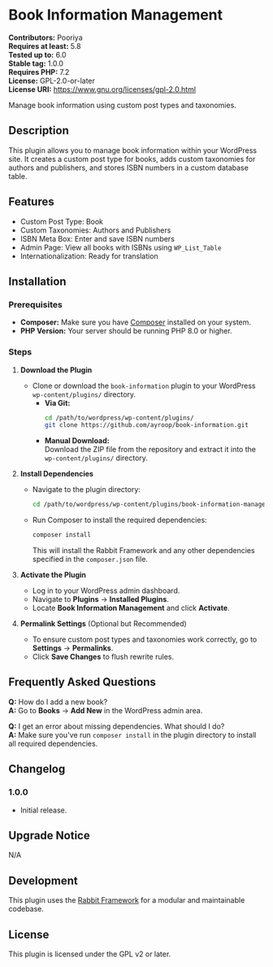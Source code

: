 # Book Information Management

**Contributors:** Pooriya  
**Requires at least:** 5.8  
**Tested up to:** 6.0  
**Stable tag:** 1.0.0  
**Requires PHP:** 7.2  
**License:** GPL-2.0-or-later  
**License URI:** https://www.gnu.org/licenses/gpl-2.0.html  

Manage book information using custom post types and taxonomies.

## Description

This plugin allows you to manage book information within your WordPress site. It creates a custom post type for books, adds custom taxonomies for authors and publishers, and stores ISBN numbers in a custom database table.

## Features

- Custom Post Type: Book
- Custom Taxonomies: Authors and Publishers
- ISBN Meta Box: Enter and save ISBN numbers
- Admin Page: View all books with ISBNs using `WP_List_Table`
- Internationalization: Ready for translation

## Installation

### Prerequisites

- **Composer:** Make sure you have [Composer](https://getcomposer.org/) installed on your system.
- **PHP Version:** Your server should be running PHP 8.0 or higher.

### Steps

1. **Download the Plugin**

   - Clone or download the `book-information` plugin to your WordPress `wp-content/plugins/` directory.
     - **Via Git:**  
       ```bash
       cd /path/to/wordpress/wp-content/plugins/
       git clone https://github.com/ayroop/book-information.git
       ```
     - **Manual Download:**  
       Download the ZIP file from the repository and extract it into the `wp-content/plugins/` directory.

2. **Install Dependencies**

   - Navigate to the plugin directory:
     ```bash
     cd /path/to/wordpress/wp-content/plugins/book-information-management
     ```
   - Run Composer to install the required dependencies:
     ```bash
     composer install
     ```
     This will install the Rabbit Framework and any other dependencies specified in the `composer.json` file.

3. **Activate the Plugin**

   - Log in to your WordPress admin dashboard.
   - Navigate to **Plugins** → **Installed Plugins**.
   - Locate **Book Information Management** and click **Activate**.

4. **Permalink Settings** (Optional but Recommended)

   - To ensure custom post types and taxonomies work correctly, go to **Settings** → **Permalinks**.
   - Click **Save Changes** to flush rewrite rules.

## Frequently Asked Questions

**Q:** How do I add a new book?  
**A:** Go to **Books** → **Add New** in the WordPress admin area.

**Q:** I get an error about missing dependencies. What should I do?  
**A:** Make sure you've run `composer install` in the plugin directory to install all required dependencies.

## Changelog

### 1.0.0

- Initial release.

## Upgrade Notice

N/A

## Development

This plugin uses the [Rabbit Framework](https://github.com/veronalabs/rabbit) for a modular and maintainable codebase.

## License

This plugin is licensed under the GPL v2 or later.